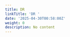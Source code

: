 ```yaml
---
title: DR
linkTitle: 'DR '
date: '2025-04-30T00:58:00Z'
weight: 0
description: No content
---
```



